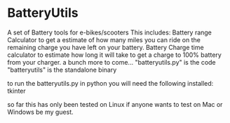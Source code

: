 # BatteryUtils

A set of Battery tools for e-bikes/scooters This includes: 
Battery range Calculator to get a estimate of how many miles you can ride on the remaining charge you have left on your battery. 
Battery Charge time calculator to estimate how long it will take to get a charge to 100% battery from your charger. 
a bunch more to come...
"batteryutils.py" is the code
"batteryutils" is the standalone binary

to run the batteryutils.py in python you will need the following installed:
  tkinter

so far this has only been tested on Linux if anyone wants to test on Mac or Windows be my guest.  

